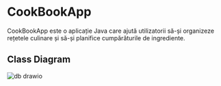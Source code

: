 # CookBookApp
CookBookApp este o aplicație Java care ajută utilizatorii să-și organizeze rețetele culinare și să-și planifice cumpărăturile de ingrediente.

## Class Diagram
![db drawio](https://github.com/adelin232/CookBookApp/assets/57917804/9cfe35a8-e94a-4f53-a1f6-0902ff8abf95)
